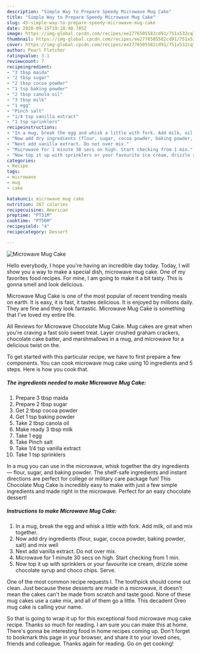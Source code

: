 ```yaml
---
description: "Simple Way to Prepare Speedy Microwave Mug Cake"
title: "Simple Way to Prepare Speedy Microwave Mug Cake"
slug: 45-simple-way-to-prepare-speedy-microwave-mug-cake
date: 2020-09-15T19:18:48.785Z
image: https://img-global.cpcdn.com/recipes/ee2776505582cd91/751x532cq70/microwave-mug-cake-recipe-main-photo.jpg
thumbnail: https://img-global.cpcdn.com/recipes/ee2776505582cd91/751x532cq70/microwave-mug-cake-recipe-main-photo.jpg
cover: https://img-global.cpcdn.com/recipes/ee2776505582cd91/751x532cq70/microwave-mug-cake-recipe-main-photo.jpg
author: Pearl Fletcher
ratingvalue: 3.1
reviewcount: 7
recipeingredient:
- "3 tbsp maida"
- "2 tbsp sugar"
- "2 tbsp cocoa powder"
- "1 tsp baking powder"
- "2 tbsp canola oil"
- "3 tbsp milk"
- "1 egg"
- "Pinch salt"
- "1/4 tsp vanilla extract"
- "1 tsp sprinklers"
recipeinstructions:
- "In a mug, break the egg and whisk a little with fork. Add milk, oil and mix together."
- "Now add dry ingredients (flour, sugar, cocoa powder, baking powder, salt) and mix well"
- "Next add vanilla extract. Do not over mix."
- "Microwave for 1 minute 30 secs on high. Start checking from 1 min."
- "Now top it up with sprinklers or your favourite ice cream, drizzle some chocolate syrup and choco chips. Serve."
categories:
- Recipe
tags:
- microwave
- mug
- cake

katakunci: microwave mug cake 
nutrition: 267 calories
recipecuisine: American
preptime: "PT31M"
cooktime: "PT56M"
recipeyield: "4"
recipecategory: Dessert

---
```



![Microwave Mug Cake](https://img-global.cpcdn.com/recipes/ee2776505582cd91/751x532cq70/microwave-mug-cake-recipe-main-photo.jpg)

Hello everybody, I hope you're having an incredible day today. Today, I will show you a way to make a special dish, microwave mug cake. One of my favorites food recipes. For mine, I am going to make it a bit tasty. This is gonna smell and look delicious.

Microwave Mug Cake is one of the most popular of recent trending meals on earth. It is easy, it is fast, it tastes delicious. It is enjoyed by millions daily. They are fine and they look fantastic. Microwave Mug Cake is something that I've loved my entire life.

All Reviews for Microwave Chocolate Mug Cake. Mug cakes are great when you&#39;re craving a fast solo sweet treat. Layer crushed graham crackers, chocolate cake batter, and marshmallows in a mug, and microwave for a delicious twist on the.


To get started with this particular recipe, we have to first prepare a few components. You can cook microwave mug cake using 10 ingredients and 5 steps. Here is how you cook that.

<!--inarticleads1-->

##### The ingredients needed to make Microwave Mug Cake:

1. Prepare 3 tbsp maida
1. Prepare 2 tbsp sugar
1. Get 2 tbsp cocoa powder
1. Get 1 tsp baking powder
1. Take 2 tbsp canola oil
1. Make ready 3 tbsp milk
1. Take 1 egg
1. Take Pinch salt
1. Take 1/4 tsp vanilla extract
1. Take 1 tsp sprinklers


In a mug you can use in the microwave, whisk together the dry ingredients — flour, sugar, and baking powder. The shelf-safe ingredients and instant directions are perfect for college or military care package fun! This Chocolate Mug Cake is incredibly easy to make with just a few simple ingredients and made right in the microwave. Perfect for an easy chocolate dessert! 

<!--inarticleads2-->

##### Instructions to make Microwave Mug Cake:

1. In a mug, break the egg and whisk a little with fork. Add milk, oil and mix together.
1. Now add dry ingredients (flour, sugar, cocoa powder, baking powder, salt) and mix well
1. Next add vanilla extract. Do not over mix.
1. Microwave for 1 minute 30 secs on high. Start checking from 1 min.
1. Now top it up with sprinklers or your favourite ice cream, drizzle some chocolate syrup and choco chips. Serve.


One of the most common recipe requests I. The toothpick should come out clean. Just because these desserts are made in a microwave, it doesn&#39;t mean the cakes can&#39;t be made from scratch and taste good. None of these mug cakes use a cake mix, and all of them go a little. This decadent Oreo mug cake is calling your name. 

So that is going to wrap it up for this exceptional food microwave mug cake recipe. Thanks so much for reading. I am sure you can make this at home. There's gonna be interesting food in home recipes coming up. Don't forget to bookmark this page in your browser, and share it to your loved ones, friends and colleague. Thanks again for reading. Go on get cooking!

